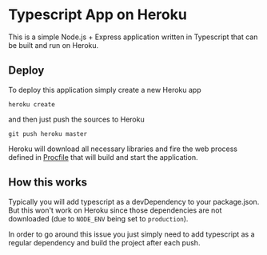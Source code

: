 Typescript App on Heroku
========================

This is a simple Node.js + Express application written in Typescript
that can be built and run on Heroku.

## Deploy
To deploy this application simply create a new Heroku app

```
heroku create
```

and then just push the sources to Heroku

```
git push heroku master
```

Heroku will download all necessary libraries and fire the web
process defined in [Procfile](Procfile) that will build and start
the application.

## How this works

Typically you will add typescript as a devDependency to your package.json.
But this won't work on Heroku since those dependencies are not downloaded
(due to `NODE_ENV` being set to `production`).

In order to go around this issue you just simply need to add typescript
as a regular dependency and build the project after each push.
